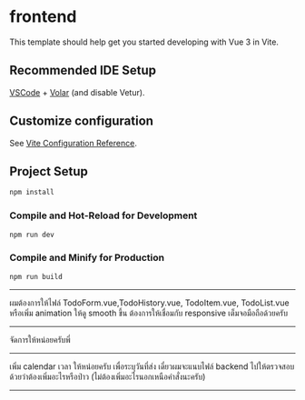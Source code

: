 # frontend

This template should help get you started developing with Vue 3 in Vite.

## Recommended IDE Setup

[VSCode](https://code.visualstudio.com/) + [Volar](https://marketplace.visualstudio.com/items?itemName=Vue.volar) (and disable Vetur).

## Customize configuration

See [Vite Configuration Reference](https://vite.dev/config/).

## Project Setup

```sh
npm install
```

### Compile and Hot-Reload for Development

```sh
npm run dev
```

### Compile and Minify for Production

```sh
npm run build
```



----------

ผมต้องการให้ไฟล์ TodoForm.vue,TodoHistory.vue, TodoItem.vue, TodoList.vue หรือเพิ่ม animation ให้ดู smooth ขึ้น
ต้องการให้เชื่อมกับ responsive เต็มจอมือถือด้วยครับ

-----------

จัดการให้หน่อยครับพี่

-----------

เพิ่ม calendar เวลา ให้หน่อยครับ เพื่อระบุวันที่ส่ง
เดี๋ยวผมจะแนบไฟล์ backend ไปให้ตรวจสอบด้วยว่าต้องเพิ่มอะไรหรือป่าว
(ไม่ต้องเพิ่มอะไรนอกเหนือคำสั่งนะครับ)

-----------